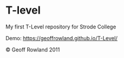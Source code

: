 # T-level
My first T-Level repository for Strode College

Demo: https://geoffrowland.github.io/T-Level/

&copy; Geoff Rowland 2011
